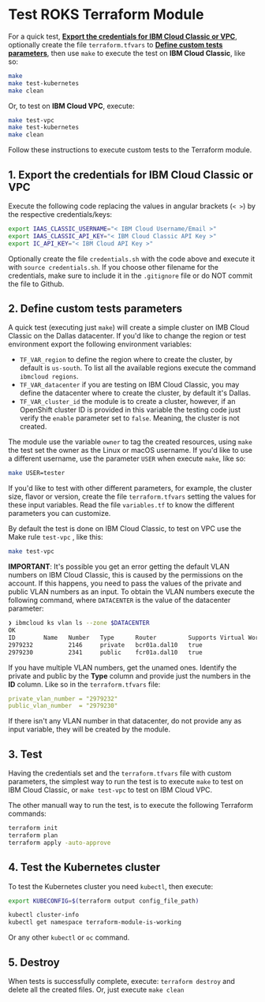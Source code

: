 # Test ROKS Terraform Module

For a quick test, **[Export the credentials for IBM Cloud Classic or VPC](#1-export-the-credentials-for-ibm-cloud-classic-or-vpc)**, optionally create the file `terraform.tfvars` to **[Define custom tests parameters](#2-define-custom-tests-parameters)**, then use `make` to execute the test on **IBM Cloud Classic**, like so:

```bash
make
make test-kubernetes
make clean
```

Or, to test on **IBM Cloud VPC**, execute:

```bash
make test-vpc
make test-kubernetes
make clean
```

Follow these instructions to execute custom tests to the Terraform module.

## 1. Export the credentials for IBM Cloud Classic or VPC

Execute the following code replacing the values in angular brackets (`< >`) by the respective credentials/keys:

```bash
export IAAS_CLASSIC_USERNAME="< IBM Cloud Username/Email >"
export IAAS_CLASSIC_API_KEY="< IBM Cloud Classic API Key >"
export IC_API_KEY="< IBM Cloud API Key >"
```

Optionally create the file `credentials.sh` with the code above and execute it with `source credentials.sh`. If you choose other filename for the credentials, make sure to include it in the `.gitignore` file or do NOT commit the file to Github.

## 2. Define custom tests parameters

A quick test (executing just `make`) will create a simple cluster on IMB Cloud Classic on the Dallas datacenter. If you'd like to change the region or test environment export the following environment variables:

- `TF_VAR_region` to define the region where to create the cluster, by default is `us-south`. To list all the available regions execute the command `ibmcloud regions`.
- `TF_VAR_datacenter` if you are testing on IBM Cloud Classic, you may define the datacenter where to create the cluster, by default it's Dallas.
- `TF_VAR_cluster_id` the module is to create a cluster, however, if an OpenShift cluster ID is provided in this variable the testing code just verify the `enable` parameter set to `false`. Meaning, the cluster is not created.

The module use the variable `owner` to tag the created resources, using `make` the test set the owner as the Linux or macOS username. If you'd like to use a different username, use the parameter `USER` when execute `make`, like so:

```bash
make USER=tester
```

If you'd like to test with other different parameters, for example, the cluster size, flavor or version, create the file `terraform.tfvars` setting the values for these input variables. Read the file `variables.tf` to know the different parameters you can customize.

By default the test is done on IBM Cloud Classic, to test on VPC use the Make rule `test-vpc` , like this:

```bash
make test-vpc
```

**IMPORTANT**: It's possible you get an error getting the default VLAN numbers on IBM Cloud Classic, this is caused by the permissions on the account. If this happens, you need to pass the values of the private and public VLAN numbers as an input. To obtain the VLAN numbers execute the following command, where `DATACENTER` is the value of the datacenter parameter:

```bash
❯ ibmcloud ks vlan ls --zone $DATACENTER
OK
ID        Name   Number   Type      Router         Supports Virtual Workers
2979232          2146     private   bcr01a.dal10   true
2979230          2341     public    fcr01a.dal10   true
```

If you have multiple VLAN numbers, get the unamed ones. Identify the private and public by the **Type** column and provide just the numbers in the **ID** column. Like so in the `terraform.tfvars` file:

```yaml
private_vlan_number = "2979232"
public_vlan_number  = "2979230"
```

If there isn't any VLAN number in that datacenter, do not provide any as input variable, they will be created by the module.

## 3. Test

Having the credentials set and the `terraform.tfvars` file with custom parameters, the simplest way to run the test is to execute `make` to test on IBM Cloud Classic, or `make test-vpc` to test on IBM Cloud VPC.

The other manuall way to run the test, is to execute the following Terraform commands:

```bash
terraform init
terraform plan
terraform apply -auto-approve
```

## 4. Test the Kubernetes cluster

To test the Kubernetes cluster you need `kubectl`, then execute:

```bash
export KUBECONFIG=$(terraform output config_file_path)

kubectl cluster-info
kubectl get namespace terraform-module-is-working
```

Or any other `kubectl` or `oc` command.

## 5. Destroy

When tests is successfully complete, execute: `terraform destroy` and delete all the created files. Or, just execute `make clean`

